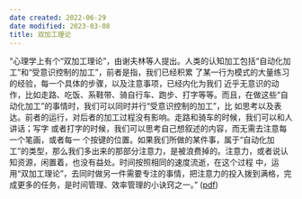 ```yaml
---
date created: 2022-06-29
date modified: 2023-03-08
title: 双加工理论
---
```


“心理学上有个“双加工理论”，由谢夫林等人提出。人类的认知加工包括“自动化加工”和“受意识控制的加工”，前者是指，我们已经积累 了某一行为模式的大量练习的经验，每一个具体的步骤，以及注意事项，已经内化为我们 近乎无意识的动作，比如走路、吃饭、系鞋带、骑自行车、跑步、打字等等。而且，在做这些“自动化加工”的事情时，我们可以同时并行“受意识控制的加工”，比 如思考以及表达。前者的运行，对后者的加工过程没有影响。走路和骑车的时候，我们可以和人讲话；写字 或者打字的时候，我们可以思考自己想叙述的内容，而无需去注意每一个笔画，或者每一 个按键的位置。如果我们所做的某件事，属于“自动化加工”的类型，那么我们多出来的那部分注意力，是被浪费掉的。注意力，或者说认知资源，闲置着，也没有益处。时间按照相同的速度流逝，在这个过程 中，运用“双加工理论”，去同时做另一件需要专注的事情，把注意力的投入拨到满格，完成更多的任务，是时间管理、效率管理的小诀窍之一。” ([pdf](zotero://open-pdf/library/items/KSGMWB4K?page=4&annotation=46YYJ4F9))
